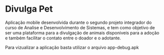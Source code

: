 # Divulga Pet

Aplicação mobile desenvolvida durante o segundo projeto integrador do curso de Analise e Desenvolvimento de Sistemas, e tem como objetivo de ser uma plataforma para a divulgação de animais disponiveis para a adoção e também facilitar o contato entre o doador e o adotante.

Para vizualizar a aplicação basta utilizar o arquivo app-debug.apk
